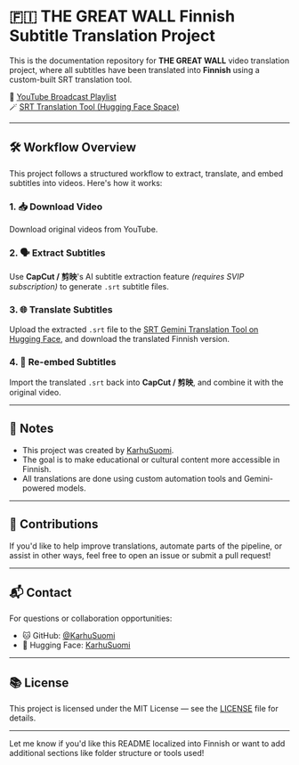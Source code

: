 # 🇫🇮 THE GREAT WALL Finnish Subtitle Translation Project

This is the documentation repository for **THE GREAT WALL** video translation project, where all subtitles have been translated into **Finnish** using a custom-built SRT translation tool.

🔗 [YouTube Broadcast Playlist](https://www.youtube.com/playlist?list=PLwXMmy5fUrVxJNVA3Vb-kRRD5l2Px21Jn)  
🪄 [SRT Translation Tool (Hugging Face Space)](https://huggingface.co/spaces/KarhuSuomi/srt-gemini-translation)

---

## 🛠️ Workflow Overview

This project follows a structured workflow to extract, translate, and embed subtitles into videos. Here's how it works:

### 1. 📥 Download Video
Download original videos from YouTube.

### 2. 🗣️ Extract Subtitles
Use **CapCut / 剪映**'s AI subtitle extraction feature *(requires SVIP subscription)* to generate `.srt` subtitle files.

### 3. 🌐 Translate Subtitles
Upload the extracted `.srt` file to the [SRT Gemini Translation Tool on Hugging Face](https://huggingface.co/spaces/KarhuSuomi/srt-gemini-translation), and download the translated Finnish version.

### 4. 🎥 Re-embed Subtitles
Import the translated `.srt` back into **CapCut / 剪映**, and combine it with the original video.

---

## 🧾 Notes

- This project was created by [KarhuSuomi](https://github.com/KarhuSuomi).
- The goal is to make educational or cultural content more accessible in Finnish.
- All translations are done using custom automation tools and Gemini-powered models.

---

## 🤝 Contributions

If you'd like to help improve translations, automate parts of the pipeline, or assist in other ways, feel free to open an issue or submit a pull request!

---

## 📬 Contact

For questions or collaboration opportunities:
- 🐱 GitHub: [@KarhuSuomi](https://github.com/KarhuSuomi)
- 🤖 Hugging Face: [KarhuSuomi](https://huggingface.co/KarhuSuomi)

---

## 📚 License

This project is licensed under the MIT License — see the [LICENSE](LICENSE) file for details.

---

Let me know if you'd like this README localized into Finnish or want to add additional sections like folder structure or tools used!
